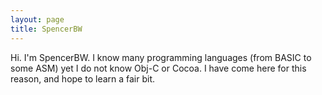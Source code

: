 ```yaml
---
layout: page
title: SpencerBW
---
```





Hi. I'm SpencerBW. I know many programming languages (from BASIC to some ASM) yet I do not know Obj-C or Cocoa. I have come here for this reason, and hope to learn a fair bit.

